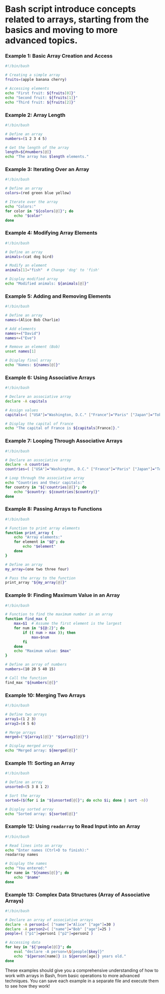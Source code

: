 # Bash script introduce concepts related to arrays, starting from the basics and moving to more advanced topics.

### Example 1: Basic Array Creation and Access

```bash
#!/bin/bash

# Creating a simple array
fruits=(apple banana cherry)

# Accessing elements
echo "First fruit: ${fruits[0]}"
echo "Second fruit: ${fruits[1]}"
echo "Third fruit: ${fruits[2]}"
```

### Example 2: Array Length

```bash
#!/bin/bash

# Define an array
numbers=(1 2 3 4 5)

# Get the length of the array
length=${#numbers[@]}
echo "The array has $length elements."
```

### Example 3: Iterating Over an Array

```bash
#!/bin/bash

# Define an array
colors=(red green blue yellow)

# Iterate over the array
echo "Colors:"
for color in "${colors[@]}"; do
    echo "$color"
done
```

### Example 4: Modifying Array Elements

```bash
#!/bin/bash

# Define an array
animals=(cat dog bird)

# Modify an element
animals[1]="fish"  # Change 'dog' to 'fish'

# Display modified array
echo "Modified animals: ${animals[@]}"
```

### Example 5: Adding and Removing Elements

```bash
#!/bin/bash

# Define an array
names=(Alice Bob Charlie)

# Add elements
names+=("David")
names+=("Eve")

# Remove an element (Bob)
unset names[1]

# Display final array
echo "Names: ${names[@]}"
```

### Example 6: Using Associative Arrays

```bash
#!/bin/bash

# Declare an associative array
declare -A capitals

# Assign values
capitals=( ["USA"]="Washington, D.C." ["France"]="Paris" ["Japan"]="Tokyo" )

# Display the capital of France
echo "The capital of France is ${capitals[France]}."
```

### Example 7: Looping Through Associative Arrays

```bash
#!/bin/bash

# Declare an associative array
declare -A countries
countries=( ["USA"]="Washington, D.C." ["France"]="Paris" ["Japan"]="Tokyo" )

# Loop through the associative array
echo "Countries and their capitals:"
for country in "${!countries[@]}"; do
    echo "$country: ${countries[$country]}"
done
```

### Example 8: Passing Arrays to Functions

```bash
#!/bin/bash

# Function to print array elements
function print_array {
    echo "Array elements:"
    for element in "$@"; do
        echo "$element"
    done
}

# Define an array
my_array=(one two three four)

# Pass the array to the function
print_array "${my_array[@]}"
```

### Example 9: Finding Maximum Value in an Array

```bash
#!/bin/bash

# Function to find the maximum number in an array
function find_max {
    max=$1  # Assume the first element is the largest
    for num in "${@:2}"; do
        if (( num > max )); then
            max=$num
        fi
    done
    echo "Maximum value: $max"
}

# Define an array of numbers
numbers=(10 20 5 40 15)

# Call the function
find_max "${numbers[@]}"
```

### Example 10: Merging Two Arrays

```bash
#!/bin/bash

# Define two arrays
array1=(1 2 3)
array2=(4 5 6)

# Merge arrays
merged=("${array1[@]}" "${array2[@]}")

# Display merged array
echo "Merged array: ${merged[@]}"
```

### Example 11: Sorting an Array

```bash
#!/bin/bash

# Define an array
unsorted=(5 3 8 1 2)

# Sort the array
sorted=($(for i in "${unsorted[@]}"; do echo $i; done | sort -n))

# Display sorted array
echo "Sorted array: ${sorted[@]}"
```

### Example 12: Using `readarray` to Read Input into an Array

```bash
#!/bin/bash

# Read lines into an array
echo "Enter names (Ctrl+D to finish):"
readarray names

# Display the names
echo "You entered:"
for name in "${names[@]}"; do
    echo "$name"
done
```

### Example 13: Complex Data Structures (Array of Associative Arrays)

```bash
#!/bin/bash

# Declare an array of associative arrays
declare -A person1=( ["name"]="Alice" ["age"]=30 )
declare -A person2=( ["name"]="Bob" ["age"]=25 )
people=( ["p1"]=person1 ["p2"]=person2 )

# Accessing data
for key in "${!people[@]}"; do
    eval "declare -A person=\${people[$key]}"
    echo "${person[name]} is ${person[age]} years old."
done
```

These examples should give you a comprehensive understanding of how to work with arrays in Bash, from basic operations to more advanced techniques. You can save each example in a separate file and execute them to see how they work!
